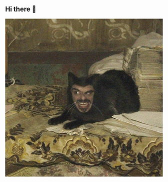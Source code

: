 ## Hi there 👋

<img src="https://github.com/GloryLoryLord/GloryLoryLord/blob/main/RsuGJo36Kx4.jpg" alt="The unlimited" width="600">
